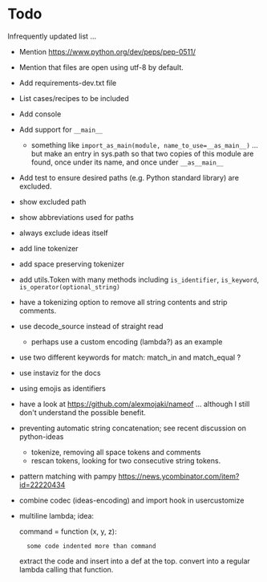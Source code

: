 # Todo

Infrequently updated list ...

- Mention https://www.python.org/dev/peps/pep-0511/
- Mention that files are open using utf-8 by default.
- Add requirements-dev.txt file
- List cases/recipes to be included
- Add console
- Add support for `__main__`
  - something like `import_as_main(module, name_to_use=__as_main__)` ... but
    make an entry in sys.path so that two copies of this module are found,
    once under its name, and once under `__as__main__`
- Add test to ensure desired paths (e.g. Python standard library) are excluded.
- show excluded path
- show abbreviations used for paths
- always exclude ideas itself
- add line tokenizer
- add space preserving tokenizer
- add utils.Token with many methods including `is_identifier`, `is_keyword`,
  `is_operator(optional_string)`
- have a tokenizing option to remove all string contents and strip comments.
- use decode_source instead of straight read
  - perhaps use a custom encoding (lambda?) as an example
- use two different keywords for match: match_in and match_equal ?
- use instaviz for the docs
- using emojis as identifiers
- have a look at https://github.com/alexmojaki/nameof ... although I still don't understand the possible benefit.
- preventing automatic string concatenation; see recent discussion on python-ideas
  - tokenize, removing all space tokens and comments
  - rescan tokens, looking for two consecutive string tokens.
- pattern matching with pampy https://news.ycombinator.com/item?id=22220434
- combine codec  (ideas-encoding) and import hook in usercustomize
- multiline lambda; idea:

    command = function (x, y, z):

        some code indented more than command
    extract the code and insert into a def at the top.
    convert into a regular lambda calling that function.


